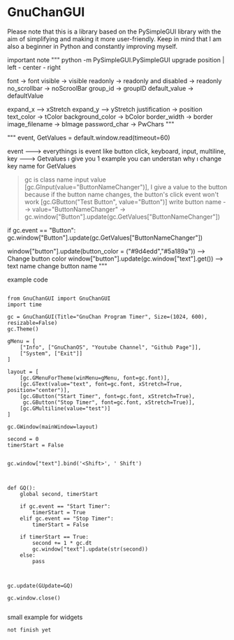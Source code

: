 # GnuChanGUI
<p> Please note that this is a library based on the PySimpleGUI library with the aim of simplifying and making it more user-friendly. Keep in mind that I am also a beginner in Python and constantly improving myself. </p>

important note
"""
python -m PySimpleGUI.PySimpleGUI upgrade
position | left - center - right

font -> font
visible -> visible
readonly -> readonly and  disabled -> readonly
no_scrollbar -> noScroolBar
group_id -> groupID
default_value -> defaultValue

expand_x --> xStretch
expand_y --> yStretch
justification -> position
text_color -> tColor
background_color -> bColor
border_width -> border
image_filename -> bImage
password_char -> PwChars
"""


"""
event, GetValues = default.window.read(timeout=60)

event ---> everythings is event like button click, keyboard, input, multiline,
key ---> Getvalues ı give you 1 example you can understan why ı change key name for GetValues

>gc is class name
> input value
[gc.GInput(value="ButtonNameChanger")],
> I give a value to the button because if the button name changes, the button's click event won't work
[gc.GButton("Test Button", value="Button")] 
> write button name --> value="ButtonNameChanger" -> gc.window["Button"].update(gc.GetValues["ButtonNameChanger"])

if gc.event == "Button":
    gc.window["Button"].update(gc.GetValues["ButtonNameChanger"])

window["button"].update(button_color = ("#9d4edd","#5a189a")) --> Change button color
window["button"].update(gc.window["text"].get())   --> text name change button name
"""

example code

``` 

from GnuChanGUI import GnuChanGUI
import time

gc = GnuChanGUI(Title="GnuChan Program Timer", Size=(1024, 600), resizable=False)
gc.Theme()

gMenu = [
    ["Info", ["GnuChanOS", "Youtube Channel", "Github Page"]],
    ["System", ["Exit"]]
]

layout = [
    [gc.GMenuForTheme(winMenu=gMenu, font=gc.font)],
    [gc.GText(value="text", font=gc.font, xStretch=True, position="center")],
    [gc.GButton("Start Timer", font=gc.font, xStretch=True),
     gc.GButton("Stop Timer", font=gc.font, xStretch=True)],
    [gc.GMultiline(value="test")]
]

gc.GWindow(mainWindow=layout)

second = 0
timerStart = False


gc.window["text"].bind('<Shift>', ' Shift')



def GQ():
    global second, timerStart

    if gc.event == "Start Timer":
        timerStart = True
    elif gc.event == "Stop Timer":
        timerStart = False

    if timerStart == True:
        second += 1 * gc.dt
        gc.window["text"].update(str(second))
    else:
        pass

    

gc.update(GUpdate=GQ)

gc.window.close()


```




small example for widgets

 ```
 not finish yet
 ```

